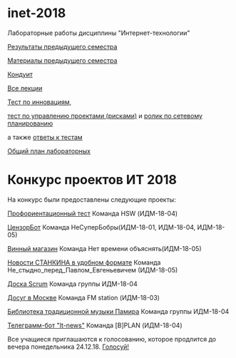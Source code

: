 # inet-2018
Лабораторные работы дисциплины "Интернет-технологии"

[Результаты предыдущего семестра](https://github.com/stankin/inet-2017)

[Материалы предыдущего семестра](https://yadi.sk/d/evI_RRva3Mab5W)

[Кондуит](https://docs.google.com/spreadsheets/d/1iZ7gLvnKfSx3TUTjl_-gCtDQ66B1JlkO4WZaMj6R0sw/edit?usp=sharing)

[Все лекции](https://okoff.github.io/oop/%D0%92%D1%81%D0%B5%20%D0%BB%D0%B5%D0%BA%D1%86%D0%B8%D0%B8.pdf)

[Тест по инновациям](https://okoff.github.io/oop/%D0%A2%D0%B5%D1%81%D1%82%20%D0%B8%D0%BD%D0%BD%D0%BE%D0%B2%D0%B0%D1%86%D0%B8%D0%B8.pdf),

[тест по управлению проектами (рисками)](https://okoff.github.io/oop/%D0%A2%D0%B5%D1%81%D1%82%20%D1%83%D0%BF%D1%80%D0%B0%D0%B2%D0%BB%D0%B5%D0%BD%D0%B8%D0%B5%20%D0%BF%D1%80%D0%BE%D0%B5%D0%BA%D1%82%D0%B0%D0%BC%D0%B8.pdf)
и [ролик по сетевому планированию](https://www.youtube.com/watch?v=xDp6xKOVJYE)

а также [ответы к тестам](https://okoff.github.io/oop/%D0%9E%D1%82%D0%B2%D0%B5%D1%82%D1%8B%20%D0%BF%D1%80%D0%BE%D0%B5%D0%BA%D1%82%D1%8B%20%D0%B8%20%D0%B8%D0%BD%D0%BD%D0%BE%D0%B2%D0%B0%D1%86%D0%B8%D0%B8.pdf)

[Общий план лабораторных](https://github.com/stankin/inet-2018/wiki)

# Конкурс проектов ИТ 2018
На конкурс были предоставлены следующие проекты:

[Профориентационный тест](https://testsprojectit.github.io/) Команда HSW (ИДМ-18-04)

[ЦензорБот](https://keklgar.github.io/Project/index.html)	Команда НеСуперБобры(ИДМ-18-01, ИДМ-18-04, ИДМ-18-05)	

[Винный магазин](https://stackblitz.com/github/ViktorShlaev/wine_market)	 Команда	Нет времени объяснять(ИДМ-18-05)

[Новости СТАНКИНА в удобном формате](https://varvariuca.github.io/lr2.html)	Команда Не_стыдно_перед_Павлом_Евгеньевичем (ИДМ-18-05)	

[Доска Scrum](https://exitialis.github.io/#lab2)	Команда группы ИДМ-18-04	

[Досуг в Москве](https://frolich97.github.io/22crew/#1)	Команда FM station (ИДМ-18-03)	

[Библиотека традиционной музыки Памира](https://vatanieva.github.io/Vatanieva/Proj.html) Команда группы ИДМ-18-04	

[Телеграмм-бот "It-news"](https://igorwebdeveloper.github.io/igorkh.github.io/tlg_Project) Команда [B]PLAN (ИДМ-18-04)	

Все учащиеся приглашаются к голосованию, которое продлится до вечера понедельника 24.12.18.
[Голосуй!](https://docs.google.com/forms/d/e/1FAIpQLSeMa6KkY63O-b3sQ0JQc6bj5lzBUbU18keqVhl0k1FIp45R0A/viewform?usp=sf_link)
